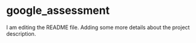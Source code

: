 # google_assessment
I am editing the README file. Adding some more details about the project description.
